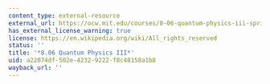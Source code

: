 ```yaml
---
content_type: external-resource
external_url: https://ocw.mit.edu/courses/8-06-quantum-physics-iii-spring-2018/
has_external_license_warning: true
license: https://en.wikipedia.org/wiki/All_rights_reserved
status: ''
title: '*8.06 Quantum Physics III*'
uid: a22074df-502e-4232-9222-f8c48158a1b8
wayback_url: ''
---
```


